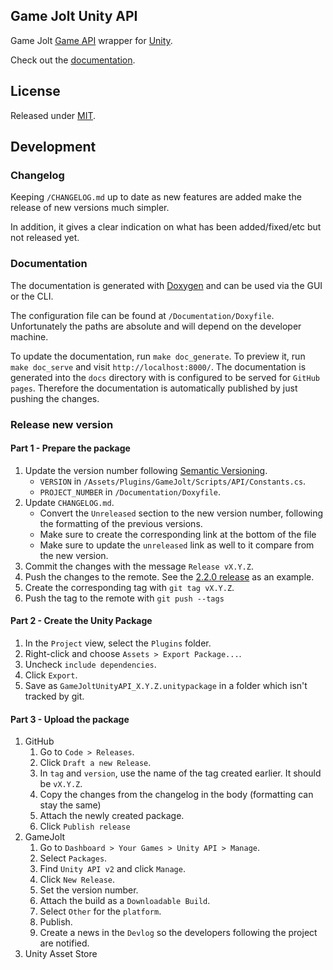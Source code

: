 ## Game Jolt Unity API
Game Jolt [Game API](http://gamejolt.com/api/doc/game/) wrapper for [Unity](http://unity3d.com/).

Check out the [documentation](http://InfectedBytes.github.io/gj-unity-api/).

## License
Released under [MIT](https://raw.githubusercontent.com/InfectedBytes/gj-unity-api/master/LICENSE.txt).

## Development

### Changelog

Keeping `/CHANGELOG.md` up to date as new features are added make the release of new versions much simpler.

In addition, it gives a clear indication on what has been added/fixed/etc but not released yet.

### Documentation

The documentation is generated with [Doxygen](https://www.stack.nl/~dimitri/doxygen/index.html) and can be used via the GUI or the CLI.

The configuration file can be found at `/Documentation/Doxyfile`. Unfortunately the paths are absolute and will depend on the developer machine.

To update the documentation, run `make doc_generate`. To preview it, run `make doc_serve` and visit `http://localhost:8000/`.
The documentation is generated into the `docs` directory with is configured to be served for `GitHub pages`.
Therefore the documentation is automatically published by just pushing the changes.

### Release new version

#### Part 1 - Prepare the package
1. Update the version number following [Semantic Versioning](http://semver.org/).
    - `VERSION` in `/Assets/Plugins/GameJolt/Scripts/API/Constants.cs`.
   - `PROJECT_NUMBER` in `/Documentation/Doxyfile`.
1. Update `CHANGELOG.md`.
    - Convert the `Unreleased` section to the new version number, following the formatting of the previous versions.
    - Make sure to create the corresponding link at the bottom of the file
    - Make sure to update the `unreleased` link as well to it compare from the new version.
1. Commit the changes with the message `Release vX.Y.Z`.
1. Push the changes to the remote. See the [2.2.0 release](https://github.com/loicteixeira/gj-unity-api/commit/d8eef72a2619ae6e07d10e91c262e32535630d59#diff-4ac32a78649ca5bdd8e0ba38b7006a1e) as an example.
1. Create the corresponding tag with `git tag vX.Y.Z`.
1. Push the tag to the remote with `git push --tags`

#### Part 2 - Create the Unity Package
1. In the `Project` view, select the `Plugins` folder.
1. Right-click and choose `Assets > Export Package...`.
1. Uncheck `include dependencies`.
1. Click `Export`.
1. Save as `GameJoltUnityAPI_X.Y.Z.unitypackage` in a folder which isn't tracked by git.

#### Part 3 - Upload the package
1. GitHub
    1. Go to `Code > Releases`.
    1. Click `Draft a new Release`.
    1. In `tag` and `version`, use the name of the tag created earlier. It should be `vX.Y.Z`.
    1. Copy the changes from the changelog in the body (formatting can stay the same)
    1. Attach the newly created package.
    1. Click `Publish release`
1. GameJolt
    1. Go to `Dashboard > Your Games > Unity API > Manage`.
    1. Select `Packages`.
    1. Find `Unity API v2` and click `Manage`.
    1. Click `New Release`.
    1. Set the version number.
    1. Attach the build as a `Downloadable Build`.
    1. Select `Other` for the `platform`.
    1. Publish.
    1. Create a news in the `Devlog` so the developers following the project are notified.
1. Unity Asset Store

